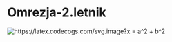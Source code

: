 # Omrezja-2.letnik

<img src="https://latex.codecogs.com/svg.image?x&space;=&space;a^2&space;&plus;&space;b^2" title="https://latex.codecogs.com/svg.image?x = a^2 + b^2">
